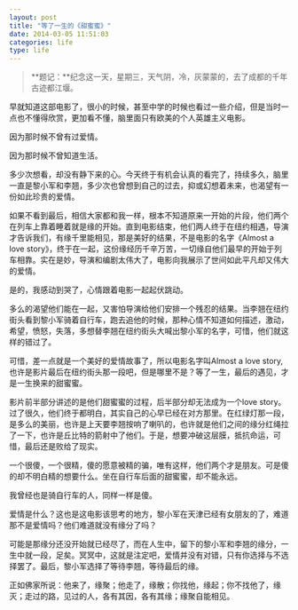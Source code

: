 ```yaml
---
layout: post
title: "等了一生的《甜蜜蜜》"
date: 2014-03-05 11:51:03
categories: life
type: life
---
```


>**题记：**纪念这一天，星期三，天气阴，冷，灰蒙蒙的，去了成都的千年古迹都江堰。

早就知道这部电影了，很小的时候，甚至中学的时候也看过一些介绍，但是当时一点也不懂得欣赏，更加看不懂，脑里面只有欧美的个人英雄主义电影。

因为那时候不曾有过爱情。

因为那时候不曾知道生活。

多少次想看，却没有静下来的心。今天终于有机会认真的看完了，持续多久，脑里一直是黎小军和李翘，多少次也曾想到自己的过去，抑或幻想着未来，也渴望有一份如此珍贵的爱情。

如果不看到最后，相信大家都和我一样，根本不知道原来一开始的片段，他们两个在列车上靠着睡着就是缘的开始。直到电影结束，他们两人终于在纽约相遇，导演才告诉我们，有缘千里能相见，那是美好的结果，不是电影的名字《Almost a love story》，终于在一起，这份缘经历千辛万苦，一切缘自他们最早的开始于列车相靠。实在是妙，导演和编剧太伟大了，电影向我展示了世间如此平凡却又伟大的爱情。

是的，我感动到哭了，心情跟着电影一起起伏跳动。

多么的渴望他们能在一起，又害怕导演给他们安排一个残忍的结果。当李翘在纽约街头看到黎小军骑着自行车，跑去追他的时候，那种心情不知道如何描述，激动，希望，愤怒，失落，多想替李翘在纽约街头大喊出黎小军的名字，可惜，他们就这样的错过了。

可惜，差一点就是一个美好的爱情故事了，所以电影名字叫Almost a love story,也许是影片最后在纽约街头那一段吧，但是哪里不是？等了一生，最后的遇见，才是一生换来的甜蜜蜜。

影片前半部分讲述的是他们甜蜜蜜的过程，后半部分却无法成为一个love story。过了很久，他们终于都明白，其实自己的心早已经在对方那里。在红绿灯那一段，是多么的美丽，也许是上天要李翘按响了喇叭的，也许就是他们之间的缘分红绳拉了一下，也许是丘比特的箭射中了他们。于是，想要冲破这层膜，抵抗命运，可惜，最后还是败给了现实。

一个很傻，一个很精，傻的愿意被精的骗，唯有这样，他们两个才是朋友。可是傻的却不明白精的想要什么。坐在自行车后面的甜蜜蜜，却不能永远。

我曾经也是骑自行车的人，同样一样是傻。

爱情是什么？这也是这电影该思考的地方，黎小军在天津已经有女朋友的了，难道那不是爱情吗？他们难道就没有缘分了吗？

可能是那缘分还没开始就已经尽了，而在人生中，留下的黎小军和李翘的缘分，一生中就一段，足矣。冥冥中，这就是注定吧，爱情并没有对错，只有你选择与不选择罢了。最后，黎小军选择了等待李翘，等待最后的缘。

正如佛家所说：他来了，缘聚；他走了，缘散；你找他，缘起；你不找他了，缘灭；走过的路，见过的人，各有其因，各有其缘；缘聚自能相见。